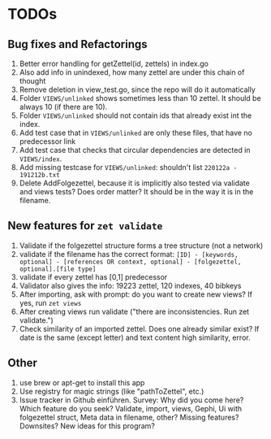 # TODOs 

## Bug fixes and Refactorings

1. Better error handling for getZettel(id, zettels) in index.go
2. Also add info in unindexed, how many zettel are under this chain of thought
3. Remove deletion in view_test.go, since the repo will do it automatically
4. Folder `VIEWS/unlinked` shows sometimes less than 10 zettel. It should be always 10 (if there are 10).
5. Folder `VIEWS/unlinked` should not contain ids that already exist int the index.
6. Add test case that in `VIEWS/unlinked` are only these files, that have no predecessor link
7. Add test case that checks that circular dependencies are detected in `VIEWS/index`.
8. Add missing testcase for `VIEWS/unlinked`: shouldn't list `220122a - 191212b.txt`
9. Delete AddFolgezettel, because it is implicitly also tested via validate and views tests? Does order matter? It should be in the way it is in the filename.

## New features for `zet validate`

1. Validate if the folgezettel structure forms a tree structure (not a network)
2. validate if the filename has the correct format:
   `[ID] - [keywords, optional] - [references OR context, optional] - [folgezettel, optional].[file type]`
3. validate if every zettel has [0,1] predecessor
4. Validator also gives the info: 19223 zettel, 120 indexes, 40 bibkeys
5. After importing, ask with prompt: do you want to create new views? If yes, run `zet views`
6. After creating views run validate ("there are inconsistencies. Run zet validate.")
7. Check similarity of an imported zettel. Does one already similar exist? If date is the same (except letter) and text
    content high similarity, error.

## Other

1. use brew or apt-get to install this app
1. Use registry for magic strings (like "pathToZettel", etc.)
2. Issue tracker in Github einführen. Survey: Why did you come here? Which feature do you seek? Validate, import, views, Gephi, Ui
   with folgezettel struct, Meta data in filename, other? Missing features? Downsites? New ideas for this program?